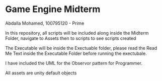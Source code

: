 # Game Engine Midterm
 
Abdalla Mohamed, 100795120 - Prime

In this repository, all scripts will be included along inside the Midterm Folder, navigate to Assets then to scripts to see scripts created

The Executable will be inside the Exectuable folder, please read the Read Me Text inside the Executable Folder before running the exectubale.

I have included the UML for the Observor pattern for Programmer.

All assets are unity default objects
